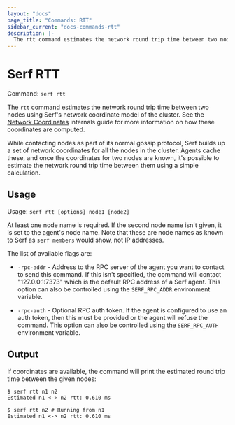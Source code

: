 ```yaml
---
layout: "docs"
page_title: "Commands: RTT"
sidebar_current: "docs-commands-rtt"
description: |-
  The rtt command estimates the network round trip time between two nodes.
---
```


# Serf RTT

Command: `serf rtt`

The `rtt` command estimates the network round trip time between two nodes using
Serf's network coordinate model of the cluster. See the [Network Coordinates](/docs/internals/coordinates.html.markdown)
internals guide for more information on how these coordinates are computed.

While contacting nodes as part of its normal gossip protocol, Serf builds up a
set of network coordinates for all the nodes in the cluster. Agents cache these,
and once the coordinates for two nodes are known, it's possible to estimate the
network round trip time between them using a simple calculation.

## Usage

Usage: `serf rtt [options] node1 [node2]`

At least one node name is required. If the second node name isn't given, it
is set to the agent's node name. Note that these are node names as known to
Serf as `serf members` would show, not IP addresses.

The list of available flags are:

* `-rpc-addr` - Address to the RPC server of the agent you want to contact
  to send this command. If this isn't specified, the command will contact
  "127.0.0.1:7373" which is the default RPC address of a Serf agent. This option
  can also be controlled using the `SERF_RPC_ADDR` environment variable.

* `-rpc-auth` - Optional RPC auth token. If the agent is configured to use
  an auth token, then this must be provided or the agent will refuse the
  command. This option can also be controlled using the `SERF_RPC_AUTH`
  environment variable.

## Output

If coordinates are available, the command will print the estimated round trip
time between the given nodes:

```
$ serf rtt n1 n2
Estimated n1 <-> n2 rtt: 0.610 ms

$ serf rtt n2 # Running from n1
Estimated n1 <-> n2 rtt: 0.610 ms
```
